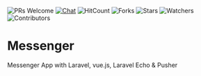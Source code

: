 ![PRs Welcome](https://img.shields.io/badge/PRs-welcome-brightgreen.svg)
[![Chat](https://img.shields.io/discord/620935790867906561?label=chat)](https://discord.gg/YeJBQrTUT9)
![HitCount](https://views.whatilearened.today/views/github/keizah7/messenger.svg)
![Forks](https://img.shields.io/github/forks/keizah7/messenger?style=social)
![Stars](https://img.shields.io/github/stars/keizah7/messenger?style=social)
![Watchers](https://img.shields.io/github/watchers/keizah7/messenger?style=social)
![Contributors](https://img.shields.io/github/contributors/keizah7/messenger)

# Messenger
Messenger App with Laravel, vue.js, Laravel Echo & Pusher
